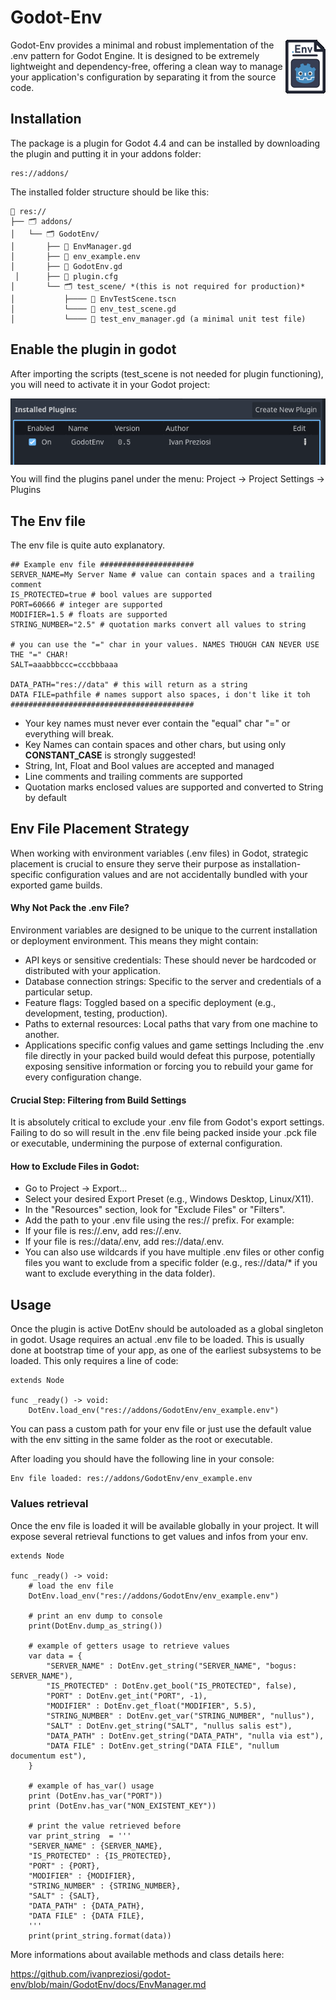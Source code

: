 # Godot-Env
<img align="right" size="50%" src="logo.png"> 
Godot-Env provides a minimal and robust implementation of the .env pattern for Godot Engine. It is designed to be extremely lightweight and dependency-free, offering a clean way to manage your application's configuration by separating it from the source code.

## Installation
The package is a plugin for Godot 4.4 and can be installed by downloading the plugin and putting it in your addons folder:

    res://addons/

The installed folder structure should be like this:

    📁 res:// 
    ├── 🗂️ addons/ 
    │   └── 🗂️ GodotEnv/ 
    │   	├── 📄 EnvManager.gd 
    │   	├── 📄 env_example.env 
    │   	├── 📄 GodotEnv.gd 
     │   	├── 📄 plugin.cfg
    │   	└── 🗂️ test_scene/ *(this is not required for production)*
    │ 	    	├──── 📄 EnvTestScene.tscn 
    │       	└──── 📄 env_test_scene.gd
    │       	└──── 📄 test_env_manager.gd (a minimal unit test file)

 ## Enable the plugin in godot
After importing the scripts (test_scene is not needed for plugin functioning), you will need to activate it in your Godot project:

<img align="center" size="50%" src="plugins.png"> 

You will find the plugins panel under the menu: Project -> Project Settings -> Plugins

## The Env file
The env file is quite auto explanatory.

    ## Example env file #####################
    SERVER_NAME=My Server Name # value can contain spaces and a trailing comment
    IS_PROTECTED=true # bool values are supported
    PORT=60666 # integer are supported
    MODIFIER=1.5 # floats are supported
    STRING_NUMBER="2.5" # quotation marks convert all values to string
    
    # you can use the "=" char in your values. NAMES THOUGH CAN NEVER USE THE "=" CHAR! 
    SALT=aaabbbccc=cccbbbaaa 
    
    DATA_PATH="res://data" # this will return as a string
    DATA FILE=pathfile # names support also spaces, i don't like it toh
    #########################################

 - Your key names must never ever contain the "equal" char "=" or everything will break.
 - Key Names can contain spaces and other chars, but using only **CONSTANT_CASE** is strongly suggested!
 - String, Int, Float and Bool values are accepted and managed
 - Line comments and trailing comments are supported
 - Quotation marks enclosed values are supported and converted to String by default
## Env File Placement Strategy
When working with environment variables (.env files) in Godot, strategic placement is crucial to ensure they serve their purpose as installation-specific configuration values and are not accidentally bundled with your exported game builds.

#### Why Not Pack the .env File?
Environment variables are designed to be unique to the current installation or deployment environment. This means they might contain:

- API keys or sensitive credentials: These should never be hardcoded or distributed with your application.
- Database connection strings: Specific to the server and credentials of a particular setup.
- Feature flags: Toggled based on a specific deployment (e.g., development, testing, production).
- Paths to external resources: Local paths that vary from one machine to another.
- Applications specific config values and game settings
Including the .env file directly in your packed build would defeat this purpose, potentially exposing sensitive information or forcing you to rebuild your game for every configuration change.

#### Crucial Step: Filtering from Build Settings
It is absolutely critical to exclude your .env file from Godot's export settings. Failing to do so will result in the .env file being packed inside your .pck file or executable, undermining the purpose of external configuration.

#### How to Exclude Files in Godot:
- Go to Project -> Export...
- Select your desired Export Preset (e.g., Windows Desktop, Linux/X11).
- In the "Resources" section, look for "Exclude Files" or "Filters".
- Add the path to your .env file using the res:// prefix. For example:
- If your file is res://.env, add res://.env.
- If your file is res://data/.env, add res://data/.env.
- You can also use wildcards if you have multiple .env files or other config files you want to exclude from a specific folder (e.g., res://data/* if you want to exclude everything in the data folder).

## Usage
Once the plugin is active DotEnv should be autoloaded as a global singleton in godot.
Usage requires an actual .env file to be loaded. This is usually done at bootstrap time of your app, as one of the earliest subsystems to be loaded.
This only requires a line of code:

    extends Node
    
    func _ready() -> void:
    	DotEnv.load_env("res://addons/GodotEnv/env_example.env")
You can pass a custom path for your env file or just use the default value with the env sitting in the same folder as the root or executable.

After loading you should have the following line in your console:

    Env file loaded: res://addons/GodotEnv/env_example.env

### Values retrieval
Once the env file is loaded it will be available globally in your project. It will expose several retrieval functions to get values and infos from your env.

    extends Node
    
    func _ready() -> void:
	    # load the env file
    	DotEnv.load_env("res://addons/GodotEnv/env_example.env")
    	
    	# print an env dump to console
    	print(DotEnv.dump_as_string())
    	
    	# example of getters usage to retrieve values
    	var data = {
    		"SERVER_NAME" : DotEnv.get_string("SERVER_NAME", "bogus: SERVER_NAME"),
    		"IS_PROTECTED" : DotEnv.get_bool("IS_PROTECTED", false),
    		"PORT" : DotEnv.get_int("PORT", -1),
    		"MODIFIER" : DotEnv.get_float("MODIFIER", 5.5),
    		"STRING_NUMBER" : DotEnv.get_var("STRING_NUMBER", "nullus"),
    		"SALT" : DotEnv.get_string("SALT", "nullus salis est"),
    		"DATA_PATH" : DotEnv.get_string("DATA_PATH", "nulla via est"),
    		"DATA FILE" : DotEnv.get_string("DATA FILE", "nullum documentum est"),
    	}
    	
    	# example of has_var() usage
    	print (DotEnv.has_var("PORT"))
    	print (DotEnv.has_var("NON_EXISTENT_KEY"))
    	
    	# print the value retrieved before
    	var print_string  = '''
    	"SERVER_NAME" : {SERVER_NAME},
    	"IS_PROTECTED" : {IS_PROTECTED},
    	"PORT" : {PORT},
    	"MODIFIER" : {MODIFIER},
    	"STRING_NUMBER" : {STRING_NUMBER},
    	"SALT" : {SALT},
    	"DATA_PATH" : {DATA_PATH},
    	"DATA FILE" : {DATA FILE},
    	'''
    	print(print_string.format(data))
More informations about available methods and class details here:

https://github.com/ivanpreziosi/godot-env/blob/main/GodotEnv/docs/EnvManager.md
